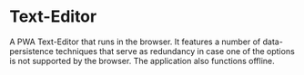 # Text-Editor
A PWA Text-Editor that runs in the browser. It features a number of data-persistence techniques that serve as redundancy in case one of the options is not supported by the browser. The application also functions offline. 
